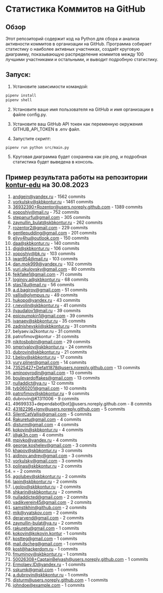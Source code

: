 # Статистика Коммитов на GitHub

## Обзор

Этот репозиторий содержит код на Python для сбора и анализа активности коммитов в организации на GitHub. Программа собирает статистику о наиболее активных участниках, создаёт круговую диаграмму, показывающую распределение коммитов между 100 лучшими участниками и остальными, и выводит подробную статистику.

## Запуск:

1) Установите зависимости командой:

```bash
pipenv install
pipenv shell
```

2) Установите ваше имя пользователя на GitHub и имя организации в файле config.py.

3) Установите ваш GitHub API токен как переменную окружения GITHUB_API_TOKEN в .env файл.

4) Запустите скрипт:

```bash
pipenv run python src/main.py
```

5) Круговая диаграмма будет сохранена как pie.png, и подробная статистика будет выведена в консоль.

## Пример результата работы на репозитории [kontur-edu](https://github.com/kontur-edu/Ulearn) на 30.08.2023

1. andgein@yandex.ru - 1562 commits
2. vorkulsky@skbkontur.ru - 1461 commits
3. 36932390+Rozentor@users.noreply.github.com - 1389 commits
4. xoposhiy@mail.ru - 752 commits
5. stepanurfu@gmail.com - 305 commits
6. zaynullin_bulat@skbkontur.ru - 262 commits
7. rozentor2@gmail.com - 229 commits
8. gentlepudding@gmail.com - 201 commits
9. eliyy4hu@outlook.com - 150 commits
10. daa@skbkontur.ru - 140 commits
11. digi@skbkontur.ru - 106 commits
12. xoposhiy@bk.ru - 103 commits
13. iwan954@mail.ru - 103 commits
14. dan.mok999@yandex.ru - 102 commits
15. yuri.okulovsky@gmail.com - 80 commits
16. feikfake1@gmail.com - 71 commits
17. loginov.a@skbkontur.ru - 68 commits
18. stas74u@mail.ru - 56 commits
19. a.d.bagirov@gmail.com - 51 commits
20. vallis@olympus.ru - 49 commits
21. hukopo@yandex.ru - 43 commits
22. r.nevolin@skbkontur.ru - 41 commits
23. ilyaudalov1@mail.ru - 39 commits
24. epicpumpkin1@gmail.com - 39 commits
25. ivanaev@skbkontur.ru - 35 commits
26. zadnishevskii@skbkontur.ru - 31 commits
27. belyaev.ia2kontur.ru - 31 commits
28. patrofimov@kontur - 31 commits
29. nikitosbobin@gmail.com - 29 commits
30. smprivalov@skbkontur.ru - 24 commits
31. dubrovin@skbkontur.ru - 21 commits
32. t.belov@skbkontur.ru - 17 commits
33. yury.pliner@gmail.com - 14 commits
34. 73525427+Defalt1878@users.noreply.github.com - 13 commits
35. aminopyrodin@gmail.com - 13 commits
36. boulevardoffakes@gmail.com - 13 commits
37. nulladdict@ya.ru - 12 commits
38. tvb060201@gmail.com - 10 commits
39. patrofimov@skbkontur.ru - 9 commits
40. dubrovin@K1311006 - 9 commits
41. 49699333+dependabot[bot]@users.noreply.github.com - 8 commits
42. 43182296+lgnv@users.noreply.github.com - 5 commits
43. SilentCatVallis@gmail.com - 5 commits
44. Rakuretu@gmail.com - 4 commits
45. disturm@gmail.com - 4 commits
46. kokovin@skbkontur.ru - 4 commits
47. i@ak3n.com - 4 commits
48. mpivko@yandex.ru - 4 commits
49. george.koshelev@gmail.com - 3 commits
50. khapov@skbkontur.ru - 3 commits
51. aidinov.andrey@gmail.com - 3 commits
52. vorkulsky@gmail.com - 3 commits
53. polinas@skbkontur.ru - 2 commits
54. = - 2 commits
55. agolubev@skbkontur.ru - 2 commits
56. lapin@skbkontur.ru - 2 commits
57. i.golov@skbkontur.ru - 2 commits
58. shkarin@skbkontur.ru - 2 commits
59. nulladdicted@gmail.com - 2 commits
60. vadikverein45@gmail.com - 2 commits
61. samstikhin@github.com - 2 commits
62. mik@vyatskov.com - 2 commits
63. derarvend@gmail.com - 2 commits
64. zaynullin-bulat@ya.ru - 2 commits
65. rakuretu@gmail.com - 1 commits
66. kokovin@kokovin.kontur - 1 commits
67. kostteg@gmail.com - 1 commits
68. mail.dscheg@gmail.com - 1 commits
69. kost@hackerdom.ru - 1 commits
70. fmuminov@skbkontur.ru - 1 commits
71. 50026308+CaptainBelyash@users.noreply.github.com - 1 commits
72. Ermolaev.ID@yandex.ru - 1 commits
73. sskumk@gmail.com - 1 commits
74. a.dubrovin@skbkontur.ru - 1 commits
75. disturm@users.noreply.github.com - 1 commits
76. johndoe@example.com - 1 commits